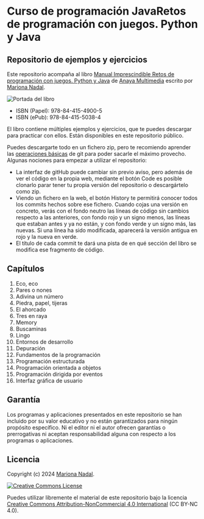 Curso de programación JavaRetos de programación con juegos. Python y Java 
=========================================================================

Repositorio de ejemplos y ejercicios
------------------------------------

Este repositorio acompaña al libro [Manual Imprescindible Retos de programación con juegos. Python y Java](https://school.dsrroma.es/libro-juegos/) de [Anaya Multimedia](https://anayamultimedia.es/libro/manuales-imprescindibles/retos-de-programacion-con-juegos-python-y-java-mariona-nadal-9788441549005/) escrito por [Mariona Nadal](https://www.linkedin.com/in/marionanadal/).

<img alt="Portada del libro" style="border-width:0" src="https://school.dsrroma.es/wp-content/uploads/2024/03/portadaJuegos200.jpg" />

* ISBN (Papel): 978-84-415-4900-5
* ISBN (ePub): 978-84-415-5038-4

El libro contiene múltiples ejemplos y ejercicios, que te puedes descargar para practicar con ellos. Están disponibles en este repositorio público.

Puedes descargarte todo en un fichero zip, pero te recomiendo aprender las [operaciones básicas](https://docs.github.com/es/github/getting-started-with-github/fork-a-repo) de git para poder sacarle el máximo provecho. 
Algunas nociones para empezar a utilizar el repositorio:
* La interfaz de gitHub puede cambiar sin previo aviso, pero además de ver el código en la propia web, mediante el botón Code es posible clonarlo parar tener tu propia versión del repositorio o descargártelo como zip.
* Viendo un fichero en la web, el botón History te permitirá conocer todos los commits hechos sobre ese fichero. Cuando cojas una versión en concreto, verás con el fondo neutro las líneas de código sin cambios respecto a las anteriores, con fondo rojo y un signo menos, las líneas que estaban antes y ya no están, y con fondo verde y un signo más, las nuevas. Si una línea ha sido modificada, aparecerá la versión antigua en rojo y la nueva en verde.
* El título de cada commit te dará una pista de en qué sección del libro se modifica ese fragmento de código.

Capítulos
---------
1. Eco, eco
2. Pares o nones
3. Adivina un número
4. Piedra, papel, tijeras
5. El ahorcado
6. Tres en raya
7. Memory
8. Buscaminas
9. Lingo
10. Entornos de desarrollo
11. Depuración
12. Fundamentos de la programación
13. Programación estructurada
14. Programación orientada a objetos
15. Programación dirigida por eventos
16. Interfaz gráfica de usuario

Garantía
--------

Los programas y aplicaciones presentados en este repositorio se han incluido por su valor educativo y no están garantizados para ningún propósito específico. Ni el editor ni el autor ofrecen garantías o prerrogativas ni aceptan responsabilidad alguna con respecto a los programas o aplicaciones.

Licencia
--------

Copyright (c) 2024 [Mariona Nadal](https://school.dsrroma.es).

<a rel="license" href="http://creativecommons.org/licenses/by-nc/4.0/"><img alt="Creative Commons License" style="border-width:0" src="https://i.creativecommons.org/l/by-nc/4.0/88x31.png" /></a>

Puedes utilizar libremente el material de este repositorio bajo la licencia 
<a rel="license" href="http://creativecommons.org/licenses/by-nc/4.0/">Creative Commons
Attribution-NonCommercial 4.0 International</a> (CC BY-NC 4.0).
